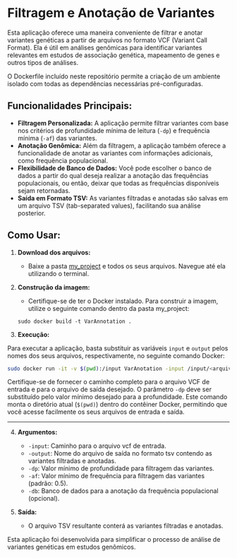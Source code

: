 # Filtragem e Anotação de Variantes

Esta aplicação oferece uma maneira conveniente de filtrar e anotar variantes genéticas a partir de arquivos no formato VCF (Variant Call Format). Ela é útil em análises genômicas para identificar variantes relevantes em estudos de associação genética, mapeamento de genes e outros tipos de análises.

O Dockerfile incluído neste repositório permite a criação de um ambiente isolado com todas as dependências necessárias pré-configuradas. 

## Funcionalidades Principais:

- **Filtragem Personalizada:** A aplicação permite filtrar variantes com base nos critérios de profundidade mínima de leitura (`-dp`) e frequência mínima (`-af`) das variantes. 
- **Anotação Genômica:** Além da filtragem, a aplicação também oferece a funcionalidade de anotar as variantes com informações adicionais, como frequência populacional. 
- **Flexibilidade de Banco de Dados:** Você pode escolher o banco de dados a partir do qual deseja realizar a anotação das frequências populacionais, ou então, deixar que todas as frequências disponíveis sejam retornadas.
- **Saída em Formato TSV:** As variantes filtradas e anotadas são salvas em um arquivo TSV (tab-separated values), facilitando sua análise posterior.

## Como Usar:
1. **Download dos arquivos:**
   
   - Baixe a pasta [my_project](my_project) e todos os seus arquivos. Navegue até ela utilizando o terminal.

2. **Construção da imagem:**
   
   - Certifique-se de ter o Docker instalado. Para construir a imagem, utilize o seguinte comando dentro da pasta my_project:
   
   ```
   sudo docker build -t VarAnnotation .
   ```

4. **Execução:**

Para executar a aplicação, basta substituir as variáveis `input` e `output` pelos nomes dos seus arquivos, respectivamente, no seguinte comando Docker:

```bash
sudo docker run -it -v $(pwd):/input VarAnotation -input /input/<arquivo.vcf> -output /input/<saida.tsv> -dp <valor de dp>
```

Certifique-se de fornecer o caminho completo para o arquivo VCF de entrada e para o arquivo de saída desejado. O parâmetro `-dp` deve ser substituído pelo valor mínimo desejado para a profundidade. 
Este comando monta o diretório atual (`$(pwd)`) dentro do contêiner Docker, permitindo que você acesse facilmente os seus arquivos de entrada e saída.

--- 

4. **Argumentos:**
   - `-input`: Caminho para o arquivo vcf de entrada.
   - `-output`: Nome do arquivo de saída no formato tsv contendo as variantes filtradas e anotadas.
   - `-dp`: Valor mínimo de profundidade para filtragem das variantes.
   - `-af`: Valor mínimo de frequência para filtragem das variantes (padrão: 0.5).
   - `-db`: Banco de dados para a anotação da frequência populacional (opcional).

5. **Saída:**
   - O arquivo TSV resultante conterá as variantes filtradas e anotadas.
   
Esta aplicação foi desenvolvida para simplificar o processo de análise de variantes genéticas em estudos genômicos. 
